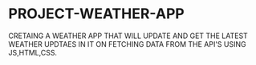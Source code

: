 # PROJECT-WEATHER-APP
CRETAING A WEATHER APP THAT WILL UPDATE AND GET THE LATEST WEATHER UPDTAES IN IT ON FETCHING DATA FROM THE API'S USING JS,HTML,CSS.


